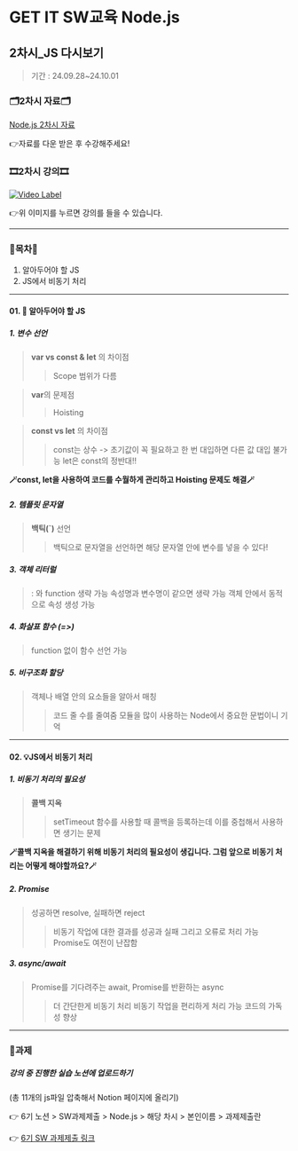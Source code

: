 # GET IT SW교육 Node.js
## 2차시_JS 다시보기
> 기간 : 24.09.28~24.10.01

### 🗂️2차시 자료🗂️
[Node.js 2차시 자료](https://github.com/getit-knu/Get-Node.js/blob/main/2%EC%B0%A8%EC%8B%9C/GETIT%205%EA%B8%B0%20SW%20Node%EA%B5%90%EC%9C%A1%202%EC%B0%A8%EC%8B%9C.pdf)

👉자료를 다운 받은 후 수강해주세요!

### 🎞️2차시 강의🎞️
[![Video Label](http://img.youtube.com/vi/oljeeWK4rOQ/0.jpg)](https://youtu.be/oljeeWK4rOQ)

👉위 이미지를 누르면 강의를 들을 수 있습니다.

---

### 🚀목차🚀
1. 알아두어야 할 JS
2. JS에서 비동기 처리

---
#### 01. 🌿 알아두어야 할 JS
##### 1. 변수 선언
   > **var vs const & let** 의 차이점
   >> Scope 범위가 다름

   > **var**의 문제점
   >> Hoisting

   > **const vs let** 의 차이점
   >> const는 상수 -> 초기값이 꼭 필요하고 한 번 대입하면 다른 값 대입 불가능
   >> let은 const의 정반대!!  

   **🪄const, let을 사용하여 코드를 수월하게 관리하고 Hoisting 문제도 해결🪄**

##### 2. 템플릿 문자열
   > **백틱(`)** 선언
   >> 백틱으로 문자열을 선언하면 해당 문자열 안에 변수를 넣을 수 있다!

##### 3. 객체 리터럴
   > : 와 function 생략 가능
   > 속성명과 변수명이 같으면 생략 가능
   > 객체 안에서 동적으로 속성 생성 가능

##### 4. 화살표 함수 (=>)
   > function 없이 함수 선언 가능

##### 5. 비구조화 할당
   > 객체나 배열 안의 요소들을 알아서 매칭
   >> 코드 줄 수를 줄여줌
   >> 모듈을 많이 사용하는 Node에서 중요한 문법이니 기억

---

#### 02. 💡JS에서 비동기 처리
##### 1. 비동기 처리의 필요성
   > **콜백 지옥**
   >> setTimeout 함수를 사용할 때 콜백을 등록하는데 이를 중첩해서 사용하면 생기는 문제

   **🪄콜백 지옥을 해결하기 위해 비동기 처리의 필요성이 생깁니다. 그럼 앞으로 비동기 처리는 어떻게 해야할까요?🪄**

##### 2. Promise
   > 성공하면 resolve, 실패하면 reject
   >> 비동기 작업에 대한 결과를 성공과 실패 그리고 오류로 처리 가능
   >> Promise도 여전이 난잡함

##### 3. async/await
   > Promise를 기다려주는 await, Promise를 반환하는 async
   >> 더 간단한게 비동기 처리
   >> 비동기 작업을 편리하게 처리 가능
   >> 코드의 가독성 향상

---

### 📢과제
##### 강의 중 진행한 실습 노션에 업로드하기
(총 11개의 js파일 압축해서 Notion 페이지에 올리기)

👉 6기 노션 > SW과제제출 > Node.js > 해당 차시 > 본인이름 > 과제제출란

👉 [6기 SW 과제제출 링크](https://www.notion.so/SW-8502eeef321b43e2ad13ece0f626be33)


